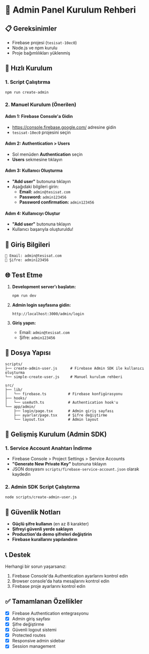# 🔐 Admin Panel Kurulum Rehberi

## 📋 Gereksinimler

- Firebase projesi (`tesisat-10ec0`)
- Node.js ve npm kurulu
- Proje bağımlılıkları yüklenmiş

## 🚀 Hızlı Kurulum

### 1. Script Çalıştırma
```bash
npm run create-admin
```

### 2. Manuel Kurulum (Önerilen)

#### Adım 1: Firebase Console'a Gidin
- https://console.firebase.google.com/ adresine gidin
- `tesisat-10ec0` projesini seçin

#### Adım 2: Authentication > Users
- Sol menüden **Authentication** seçin
- **Users** sekmesine tıklayın

#### Adım 3: Kullanıcı Oluşturma
- **"Add user"** butonuna tıklayın
- Aşağıdaki bilgileri girin:
  - **Email:** `admin@tesisat.com`
  - **Password:** `admin123456`
  - **Password confirmation:** `admin123456`

#### Adım 4: Kullanıcıyı Oluştur
- **"Add user"** butonuna tıklayın
- Kullanıcı başarıyla oluşturuldu!

## 🔑 Giriş Bilgileri

```
📧 Email: admin@tesisat.com
🔑 Şifre: admin123456
```

## 🌐 Test Etme

1. **Development server'ı başlatın:**
   ```bash
   npm run dev
   ```

2. **Admin login sayfasına gidin:**
   ```
   http://localhost:3000/admin/login
   ```

3. **Giriş yapın:**
   - Email: `admin@tesisat.com`
   - Şifre: `admin123456`

## 📁 Dosya Yapısı

```
scripts/
├── create-admin-user.js      # Firebase Admin SDK ile kullanıcı oluşturma
└── simple-create-user.js     # Manuel kurulum rehberi

src/
├── lib/
│   └── firebase.ts          # Firebase konfigürasyonu
├── hooks/
│   └── useAuth.ts           # Authentication hook'u
└── app/admin/
    ├── login/page.tsx       # Admin giriş sayfası
    ├── ayarlar/page.tsx     # Şifre değiştirme
    └── layout.tsx           # Admin layout
```

## 🔧 Gelişmiş Kurulum (Admin SDK)

### 1. Service Account Anahtarı İndirme
- Firebase Console > Project Settings > Service Accounts
- **"Generate New Private Key"** butonuna tıklayın
- JSON dosyasını `scripts/firebase-service-account.json` olarak kaydedin

### 2. Admin SDK Script Çalıştırma
```bash
node scripts/create-admin-user.js
```

## 🚨 Güvenlik Notları

- **Güçlü şifre kullanın** (en az 8 karakter)
- **Şifreyi güvenli yerde saklayın**
- **Production'da demo şifreleri değiştirin**
- **Firebase kurallarını yapılandırın**

## 📞 Destek

Herhangi bir sorun yaşarsanız:
1. Firebase Console'da Authentication ayarlarını kontrol edin
2. Browser console'da hata mesajlarını kontrol edin
3. Firebase proje ayarlarını kontrol edin

## ✅ Tamamlanan Özellikler

- [x] Firebase Authentication entegrasyonu
- [x] Admin giriş sayfası
- [x] Şifre değiştirme
- [x] Güvenli logout sistemi
- [x] Protected routes
- [x] Responsive admin sidebar
- [x] Session management
